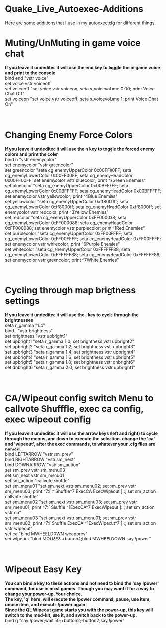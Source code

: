 # Quake_Live_Autoexec-Additions

Here are some additions that I use in my autoexec.cfg for different things.
<br>
# Muting/UnMuting in game voice chat
<b>If you leave it undedited it will use the end key to toggle the in game voice and print to the console</b><br>
bind end "vstr voice"<br>
set voice vstr voiceoff<br>
set voiceoff "set voice vstr voiceon; seta s_voicevolume 0.00; print Voice Chat Off"<br>
set voiceon "set voice vstr voiceoff; seta s_voicevolume 1; print Voice Chat On"<br>
<br><br>
# Changing Enemy Force Colors
<b>If you leave it undedited it will use the n key to toggle the forced enemy colors and print the color</b><br>
bind n "vstr enemycolor"<br>
set enemycolor "vstr greencolor"<br>
set greencolor "seta cg_enemyUpperColor 0x00FF00FF; seta cg_enemyLowerColor 0x00FF00FF; seta cg_enemyHeadColor 0x00FF00FF; set enemycolor vstr bluecolor; print ^2Green Enemies"<br>
set bluecolor "seta cg_enemyUpperColor 0x00BFFFFF; seta cg_enemyLowerColor 0x00BFFFFF; seta cg_enemyHeadColor 0x00BFFFFF; set enemycolor vstr yellowcolor; print ^4Blue Enemies"<br>
set yellowcolor "seta cg_enemyUpperColor 0xff8000ff; seta cg_enemyLowerColor 0xff8000ff; seta cg_enemyHeadColor 0xff8000ff; set enemycolor vstr redcolor; print ^3Yellow Enemies"<br>
set redcolor "seta cg_enemyUpperColor 0xFF000088; seta cg_enemyLowerColor 0xFF000088; seta cg_enemyHeadColor 0xFF000088; set enemycolor vstr purplecolor; print ^1Red Enemies"<br>
set purplecolor "seta cg_enemyUpperColor 0xFF00FFFF; seta cg_enemyLowerColor 0xFF00FFFF; seta cg_enemyHeadColor 0xFF00FFFF; set enemycolor vstr whitecolor; print ^6Purple Enemies"<br>
set whitecolor "seta cg_enemyUpperColor 0xFFFFFF88; seta cg_enemyLowerColor 0xFFFFFF88; seta cg_enemyHeadColor 0xFFFFFF88; set enemycolor vstr greencolor; print ^7White Enemies"<br>
<br><br>
# Cycling through map brigtness settings
<b>If you leave it undedited it will use the . key to cycle through the brightnesses</b><br>
seta r_gamma "1.4"<br>
bind . "vstr brightness"<br>
set brightness "vstr upbright1"<br>
set upbright1 "seta r_gamma 1.0; set brightness vstr upbright2"<br>
set upbright2 "seta r_gamma 1.2; set brightness vstr upbright3"<br>
set upbright3 "seta r_gamma 1.4; set brightness vstr upbright4"<br>
set upbright4 "seta r_gamma 1.6; set brightness vstr upbright5"<br>
set upbright5 "seta r_gamma 1.8; set brightness vstr dnbright6"<br>
set dnbright6 "seta r_gamma 2.0; set brightness vstr upbright1"<br>
<br><br>
# CA/Wipeout config switch Menu to callvote Shufffle, exec ca config, exec wipeout config
<b>If you leave it undedited it will use the arrow keys (left and right) to cycle through the menus, and down to execute the selection. change the 'ca' and 'wipeout', after the exec commands, to whatever your .cfg files are named.</b><br>
bind LEFTARROW "vstr sm_prev"<br>
bind RIGHTARROW "vstr sm_next"<br>
bind DOWNARROW "vstr sm_action"<br>
set sm_prev vstr sm_menu03<br>
set sm_next vstr sm_menu01<br>
set sm_action "callvote shuffle"<br>
set sm_menu01 "set sm_next vstr sm_menu02; set sm_prev vstr sm_menu03; print ^7:[ ^1Shuffle^7 ExecCA ExecWipeout ]::; set sm_action callvote shuffle"<br>
set sm_menu02 "set sm_next vstr sm_menu03; set sm_prev vstr sm_menu01; print ^7:[ Shuffle ^1ExecCA^7 ExecWipeout ]::; set sm_action vstr ca"<br>
set sm_menu03 "set sm_next vstr sm_menu01; set sm_prev vstr sm_menu02; print ^7:[ Shuffle ExecCA ^1ExecWipeout^7 ]::; set sm_action vstr wipeout"<br>
set ca "bind MWHEELDOWN weapprev"<br>
set wipeout "bind MOUSE3 +button2;bind MWHEELDOWN say !power"<br>
<br><br>
# Wipeout Easy Key<br>
<b>You can bind a key to these actions and not need to bind the 'say !power' command, for use in most games. Though you may want it for a way to change your power-up. Your choice.<br>
The key, 'q' here, will execute the !power command, pause, use item, unuse item, and execute !power again.<br>
Since the QL Wipeout game starts you with the power-up, this key will switch to the med-kit, use it, and switch back to the power-up.</b><br>
bind q "say !power;wait 50;+button2;-button2;say !power"<br>
